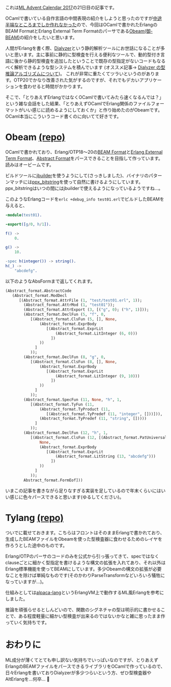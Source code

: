 これは[ML Advent Calendar 2017](https://adventar.org/calendars/2142)の21日目の記事です。

OCamlで書いている自作言語の中間表現の紹介をしようと思ったのですが[中途半端なところまでしか作れなかった](https://github.com/yutopp/rill_ir)ので、今回はOCamlで書かれたErlangのBEAM FormatとErlang External Term Formatのパーサである[Obeam(御-BEAM)](https://github.com/yutopp/obeam)の紹介をしたいと思います。

人間がErlangを書く際、[Dialyzer](http://erlang.org/doc/man/dialyzer.html)という静的解析ツールにお世話になることが多いと思います。主に事前に静的に型検査を行える便利なツールで、動的型付き言語に後から静的型検査を追加したということで既存の型指定がないコードもなるべく解析できるような型システムを積んでいます (オススメ記事→
 [Dialyzer の型推論アルゴリズムについて](https://qiita.com/amutake/items/a9a8c37568ec3cb9c028))。
これが非常に重たくてツラいというのがあります。OTP20でかなり改善された気がするのですが、それでもデカいアプリケーションを食わせると時間がかかります。

そこで、「とりあえずErlangではなくOCamlで書いてみたら速くなるんでは？」という雑な会話をした結果、「とりあえずOCamlでErlang関係のファイルフォーマットがいい感じに読めるようにしておくか」と作り始めたのがObeamです。OCaml本当にこういうコード書くのに向いてて好きです。

# Obeam [(repo)](https://github.com/yutopp/obeam)

OCamlで書かれており、Erlang/OTP18〜20の[BEAM Format](http://rnyingma.synrc.com/publications/cat/Functional%20Languages/Erlang/BEAM.pdf)と[Erlang External Term Format](http://erlang.org/doc/apps/erts/erl_ext_dist.html)、[Abstract Format](http://erlang.org/doc/apps/erts/absform.html)をパースできることを目指して作っています。読みはオービームです。

ビルドツールに[jbuilder](https://github.com/janestreet/jbuilder)を使うようにして(さっきしました)、バイナリのパターンマッチには[ppx_bitstring](https://github.com/xguerin/ppx_bitstring)を使って自然に書けるようにしています。ppx_bitstringはいつの間にはjbuilderで使えるようになっているようですね…。

このようなErlangコードを`erlc +debug_info test01.erl`でビルドしたBEAMを与えると、

```erlang:test01.erl
-module(test01).

-export([g/0, h/1]).

f() ->
    0.

g() ->
    10.

-spec h(integer()) -> string().
h(_) ->
    "abcdefg".
```

以下のようなAbsFormまで返してくれます。

```ocaml
(Abstract_format.AbstractCode
   (Abstract_format.ModDecl
      [(Abstract_format.AttrFile (1, "test/test01.erl", 1));
        (Abstract_format.AttrMod (1, "test01"));
        (Abstract_format.AttrExport (3, [("g", 0); ("h", 1)]));
        (Abstract_format.DeclFun (5, "f", 0,
           [(Abstract_format.ClsFun (5, [], None,
               (Abstract_format.ExprBody
                  [(Abstract_format.ExprLit
                      (Abstract_format.LitInteger (6, 0)))
                    ])
               ))
             ]
           ));
        (Abstract_format.DeclFun (8, "g", 0,
           [(Abstract_format.ClsFun (8, [], None,
               (Abstract_format.ExprBody
                  [(Abstract_format.ExprLit
                      (Abstract_format.LitInteger (9, 10)))
                    ])
               ))
             ]
           ));
        (Abstract_format.SpecFun (11, None, "h", 1,
           [(Abstract_format.TyFun (11,
               (Abstract_format.TyProduct (11,
                  [(Abstract_format.TyPredef (11, "integer", []))])),
               (Abstract_format.TyPredef (11, "string", []))))
             ]
           ));
        (Abstract_format.DeclFun (12, "h", 1,
           [(Abstract_format.ClsFun (12, [(Abstract_format.PatUniversal 12)],
               None,
               (Abstract_format.ExprBody
                  [(Abstract_format.ExprLit
                      (Abstract_format.LitString (13, "abcdefg")))
                    ])
               ))
             ]
           ));
        Abstract_format.FormEof]))
```

いまこの記事を書きながら足りなすぎる実装を足しているので年末くらいにはいい感じに色々パースできると思います(ゆるしてください)。

# Tylang [(repo)](https://github.com/yutopp/tylang)

ついでに載せておきます。こちらはフロントはそのままErlangで書かれており、生成したBEAMファイルをObeamを使った型検査器に食わせるためのレイヤを作ろうとした途中のものです。

Erlang/OTPのパーサのコードのみを公式から引っ張ってきて、specではなくclauseごとに細かく型指定を書けるような構文の拡張を入れてあり、それ以外はErlang標準機能を使ってBEAMにしています。多少Obeamの構文の拡張が必要なことを除けば単純なものです(そのかわりParseTransformなどいろいろ犠牲になっていますが…)。

仕組みとしては[alpaca-lang](https://github.com/alpaca-lang/alpaca)というErlangVM上で動作するML風Erlangを参考にしました。

推論を頑張らせるとしんどいので、関数のシグネチャの型は明示的に書かせることで、ある程度軽量に細かい型検査が出来るのではないかなと雑に思ったまま作っていく気持ちです。

# おわりに

ML成分が薄くてとても申し訳ない気持ちでいっぱいなのですが、とりあえずErlangのBEAMファイルをパースできるライブラリをOCamlで作っているので、日々Erlangを書いておりDialyzerが多少つらいという方、ぜひ型検査器やAltErlangを…何卒… :pray:

